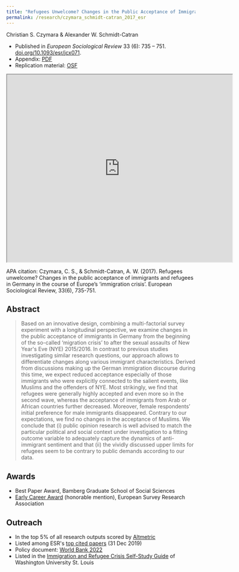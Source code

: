 ```yaml
---
title: "Refugees Unwelcome? Changes in the Public Acceptance of Immigrants and Refugees in Germany in the Course of Europe's 'Immigration Crisis'"
permalink: /research/czymara_schmidt-catran_2017_esr
---
```

Christian S. Czymara & Alexander W. Schmidt-Catran

- Published in *European Sociological Review* 33 (6): 735 – 751. [doi.org/10.1093/esr/jcx071](https://doi.org/10.1093/esr/jcx071).
- Appendix: [PDF](https://czymara.github.io/files/Czymara_2017_Refugees-Unwelcome_Appendix.pdf)
- Replication material: [OSF](https://osf.io/veqrh/)

<iframe src="https://czymara.github.io/files/Czymara_2017_Refugees-Unwelcome.pdf" width="600" height="500"></iframe>

APA citation: Czymara, C. S., & Schmidt-Catran, A. W. (2017). Refugees unwelcome? Changes in the public acceptance of immigrants and refugees in Germany in the course of Europe’s ‘immigration crisis’. European Sociological Review, 33(6), 735-751.

Abstract
------
> Based on an innovative design, combining a multi-factorial survey experiment with a longitudinal perspective, we examine changes in the public acceptance of immigrants in Germany from the beginning of the so-called ‘migration crisis’ to after the sexual assaults of New Year's Eve (NYE) 2015/2016. In contrast to previous studies investigating similar research questions, our approach allows to differentiate changes along various immigrant characteristics. Derived from discussions making up the German immigration discourse during this time, we expect reduced acceptance especially of those immigrants who were explicitly connected to the salient events, like Muslims and the offenders of NYE. Most strikingly, we find that refugees were generally highly accepted and even more so in the second wave, whereas the acceptance of immigrants from Arab or African countries further decreased. Moreover, female respondents’ initial preference for male immigrants disappeared. Contrary to our expectations, we find no changes in the acceptance of Muslims. We conclude that (i) public opinion research is well advised to match the particular political and social context under investigation to a fitting outcome variable to adequately capture the dynamics of anti-immigrant sentiment and that (ii) the vividly discussed upper limits for refugees seem to be contrary to public demands according to our data.


Awards
------
- Best Paper Award, Bamberg Graduate School of Social Sciences
- [Early Career Award](https://www.europeansurveyresearch.org/awards/prize) (honorable mention), European Survey Research Association


Outreach
------
- In the top 5% of all research outputs scored by [Altmetric](https://oxfordjournals.altmetric.com/details/27636896)
- Listed among ESR's [top cited papers](https://academic.oup.com/esr/pages/Top_Cited_Papers) (31 Dec 2019)
- Policy document: [World Bank 2022](https://openknowledge.worldbank.org/handle/10986/36914)
- Listed in the [Immigration and Refugee Crisis Self-Study Guide](https://students.wustl.edu/immigration-refugee-crisis-self-study-guide/) of Washington University St. Louis

